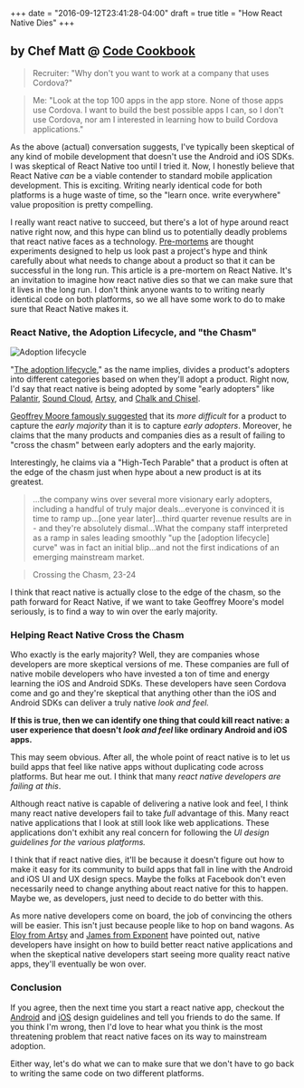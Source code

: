 +++
date = "2016-09-12T23:41:28-04:00"
draft = true
title = "How React Native Dies"
+++

## by Chef Matt @ [Code Cookbook](http://codecookbook.co)

>Recruiter: "Why don't you want to work at a company that uses Cordova?"

>Me: "Look at the top 100 apps in the app store. None of those apps use Cordova. I want to build the best possible apps I can, so I don't use Cordova, nor am I interested in learning how to build Cordova applications."

As the above (actual) conversation suggests, I've typically been skeptical of any kind of mobile development that doesn't use the Android and iOS SDKs. I was skeptical of React Native too until I tried it. Now, I honestly believe that React Native *can* be a viable contender to standard mobile application development. This is exciting. Writing nearly identical code for both platforms is a huge waste of time, so the "learn once. write everywhere" value proposition is pretty compelling.

I really want react native to succeed, but there's a lot of hype around react native right now, and this hype can blind us to potentially deadly problems that react native faces as a technology. [Pre-mortems](https://hbr.org/2007/09/performing-a-project-premortem) are thought experiments designed to help us look past a project's hype and think carefully about what needs to change about a product so that it can be successful in the long run. This article is a pre-mortem on React Native. It's an invitation to imagine how react native dies so that we can make sure that it lives in the long run. I don't think anyone wants to to writing nearly identical code on both platforms, so we all have some work to do to make sure that React Native makes it.

### React Native, the Adoption Lifecycle, and "the Chasm"

![Adoption lifecycle](/img/adoption-lifecycle.png)

"[The adoption lifecycle](https://en.wikipedia.org/wiki/Technology_adoption_life_cycle)," as the name implies, divides a product's adopters into different categories based on when they'll adopt a product. Right now, I'd say that react native is being adopted by some "early adopters" like [Palantir](https://medium.com/@clayallsopp/react-native-in-production-2b3c6e6078ad#.bh69dkdlp), [Sound Cloud](https://developers.soundcloud.com/blog/react-native-at-soundcloud), [Artsy](http://artsy.github.io/blog/2016/08/15/React-Native-at-Artsy), and [Chalk and Chisel](https://chalkchisel.com/blog/ios-developer-react-native).

[Geoffrey Moore famously suggested](https://en.wikipedia.org/wiki/Crossing_the_Chasm) that its *more difficult* for a product to capture the *early majority* than it is to capture *early adopters*. Moreover, he claims that the many products and companies dies as a result of failing to "cross the chasm" between early adopters and the early majority.

Interestingly, he claims via a "High-Tech Parable" that a product is often at the edge of the chasm just when hype about a new product is at its greatest.

>...the company wins over several more visionary early adopters, including a handful of truly major deals...everyone is convinced it is time to ramp up...[one year later]...third quarter revenue results are in - and they're absolutely dismal...What the company staff interpreted as a ramp in sales leading smoothly "up the [adoption lifecycle] curve" was in fact an initial blip...and not the first indications of an emerging mainstream market.

> Crossing the Chasm, 23-24


I think that react native is actually close to the edge of the chasm, so the path forward for React Native, if we want to take Geoffrey Moore's model seriously, is to find a way to win over the early majority.

### Helping React Native Cross the Chasm

Who exactly is the early majority? Well, they are companies whose developers are more skeptical versions of me. These companies are full of native mobile developers who have invested a ton of time and energy learning the iOS and Android SDKs. These developers have seen Cordova come and go and they're skeptical that anything other than the iOS and Android SDKs can deliver a truly native *look and feel.*

**If this is true, then we can identify one thing that could kill react native: a user experience that doesn't *look and feel* like ordinary Android and iOS apps.**

This may seem obvious. After all, the whole point of react native is to let us build apps that feel like native apps without duplicating code across platforms. But hear me out. I think that many *react native developers are failing at this*.

Although react native is capable of delivering a native look and feel, I think many react native developers fail to take *full* advantage of this. Many react native applications that I look at still look like web applications. These applications don't exhibit any real concern for following the *UI design guidelines for the various platforms.*

I think that if react native dies, it'll be because it doesn't figure out how to make it easy for its community to build apps that fall in line with the Android and iOS UI and UX design specs. Maybe the folks at Facebook don't even necessarily need to change anything about react native for this to happen. Maybe we, as developers, just need to decide to do better with this.

As more native developers come on board, the job of convincing the others will be easier. This isn't just because people like to hop on band wagons. As [Eloy from Artsy](http://artsy.github.io/blog/2016/08/15/React-Native-at-Artsy/) and [James from Exponent](https://www.youtube.com/watch?v=2Zthnq-hIXA) have pointed out, native developers have insight on how to build better react native applications and when the skeptical native developers start seeing more quality react native apps, they'll eventually be won over.

### Conclusion

If you agree, then the next time you start a react native app, checkout the [Android](https://material.google.com/) and [iOS](https://developer.apple.com/ios/human-interface-guidelines/) design guidelines and tell you friends to do the same. If you think I'm wrong, then I'd love to hear what you think is the most threatening problem that react native faces on its way to mainstream adoption.

Either way, let's do what we can to make sure that we don't have to go back to writing the same code on two different platforms.

